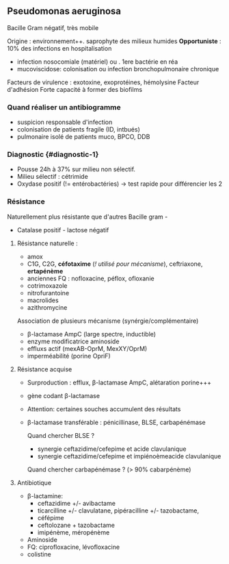 ##  Pseudomonas aeruginosa 

Bacille Gram négatif, très mobile

Origine : environnement++. saprophyte des milieux humides
**Opportuniste** : 10% des infections en hospitalisation

-   infection nosocomiale (matériel) ou . 1ere bactérie en réa
-   mucoviscidose: colonisation ou infection bronchopulmonaire chronique

Facteurs de virulence : exotoxine, exoprotéines, hémolysine Facteur
d\'adhésion Forte capacité à former des biofilms

### Quand réaliser un antibiogramme

-   suspicion responsable d\'infection
-   colonisation de patients fragile (ID, intbués)
-   pulmonaire isolé de patients muco, BPCO, DDB

### Diagnostic {#diagnostic-1}

-   Pousse 24h à 37% sur milieu non sélectif.
-   Milieu sélectif : cétrimide
-   Oxydase positif (!= entérobactéries) -\> test rapide pour
    différencier les 2

### Résistance

Naturellement plus résistante que d\'autres Bacille gram -

-   Catalase positif - lactose négatif

1.  Résistance naturelle :

    -   amox
    -   C1G, C2G, **céfotaxime** (*! utilisé pour mécanisme*),
        ceftriaxone, **ertapénème**
    -   anciennes FQ : nofloxacine, péflox, ofloxanie
    -   cotrimoxazole
    -   nitrofurantoine
    -   macrolides
    -   azithromycine

    Association de plusieurs mécanisme (synérgie/complémentaire)

    -   β-lactamase AmpC (large spectre, inductible)
    -   enzyme modificatrice aminoside
    -   effluxs actif (mexAB-OprM, MexXY/OprM)
    -   imperméabilité (porine OpriF)

2.  Résistance acquise

    -   Surproduction : efflux, β-lactamase AmpC, alétaration porine+++

    -   gène codant β-lactamase

    -   Attention: certaines souches accumulent des résultats

    -   β-lactamase transférable : pénicillinase, BLSE, carbapénémase

        Quand chercher BLSE ?

        -   synergie ceftazidime/cefepime et acide clavulanique
        -   synergie ceftazidime/cefepime et impiénoèmeacide
            clavulanique

        Quand chercher carbapénémase ? (\> 90% cabarpénème)

3.  Antibiotique

    -   β-lactamine:
        -   ceftazidime +/- avibactame
        -   ticarcilline +/- clavulatane, pipéracilline +/- tazobactame,
        -   céfépime
        -   ceftolozane + tazobactame
        -   imipénème, méropénème
    -   Aminoside
    -   FQ: ciprofloxacine, lévofloxacine
    -   colistine
